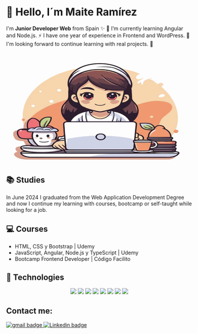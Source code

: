 # 👋 Hello, I´m Maite Ramírez
I'm **Junior Developer Web** from Spain ✨ 
🌱 I’m currently learning Angular and Node.js. 
⚡ I have one year of experience in Frontend and WordPress.
🔭 I'm looking forward to continue learning with real projects. 💫

<p align="center">
<img src="img/imagen.jpg" alt="Presentacion" width ="500" height="300" />
</p>

## 	:books: Studies
In June 2024 I graduated from the Web Application Development Degree and now I continue my learning with courses, bootcamp or self-taught while looking for a job. 

## 	:computer: Courses
- HTML, CSS y Bootstrap | Udemy
- JavaScript, Angular, Node.js y TypeScript | Udemy
- Bootcamp Frontend Developer | Código Facilito

## :rocket: Technologies
<div align="center">
<img src="https://img.shields.io/badge/HTML5-E34F26?style=for-the-badge&logo=html5&logoColor=white">
<img src="https://img.shields.io/badge/CSS3-1572B6?style=for-the-badge&logo=css3&logoColor=white">
<img src="https://img.shields.io/badge/Bootstrap-563D7C?style=for-the-badge&logo=bootstrap&logoColor=white">
<img src="https://img.shields.io/badge/JavaScript-323330?style=for-the-badge&logo=javascript&logoColor=F7DF1E">
<img src="https://img.shields.io/badge/TypeScript-007ACC?style=for-the-badge&logo=typescript&logoColor=white">
<img src="https://img.shields.io/badge/MySQL-005C84?style=for-the-badge&logo=mysql&logoColor=white">
<img src="https://img.shields.io/badge/Angular-DD0031?style=for-the-badge&logo=angular&logoColor=white">
<img src="https://img.shields.io/badge/Node-DD0031?style=for-the-badge&logo=node&logoColor=white">
</div>

## Contact me: 
<a href="mailto:teralodev@gmail.com" target="blank"> 
<img src="https://img.shields.io/badge/Gmail-D14836?style=for-the-badge&logo=gmail&logoColor=white" alt="gmail badge"/> </a>
<a href="https://www.linkedin.com/in/mar%C3%ADa-teresa-ram%C3%ADrez-lozano-422377159/" target="blank"> 
<img src="https://img.shields.io/badge/LinkedIn-0077B5?style=for-the-badge&logo=linkedin&logoColor=white" alt="Linkedin badge"/> </a>